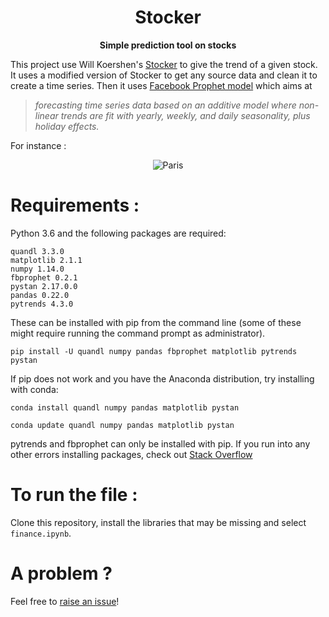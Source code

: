 <h1 align="center">Stocker</h1> 
<div align="center">
  <strong>Simple prediction tool on stocks</strong>
</div>


This project use Will Koershen's [Stocker](https://github.com/WillKoehrsen/Data-Analysis/tree/master/stocker) to give the trend of a given stock. It uses a modified version of Stocker to get any source data and clean it to create a time series. Then it uses [Facebook Prophet model](https://facebook.github.io/prophet/) which aims at 

> *forecasting time series data based on an additive model where non-linear trends are fit with yearly, weekly, and daily seasonality, plus holiday effects.*

For instance :

<div align="center">
<img src=https://cdn.pbrd.co/images/I0duLoT.png alt="Paris" class="center">
</div>



# Requirements :

Python 3.6 and the following packages are required:

	quandl 3.3.0
	matplotlib 2.1.1
	numpy 1.14.0
	fbprophet 0.2.1
	pystan 2.17.0.0
	pandas 0.22.0
	pytrends 4.3.0

These can be installed with pip from the command line
(some of these might require running the command prompt as 
administrator). 

`pip install -U quandl numpy pandas fbprophet matplotlib pytrends pystan`

If pip does not work and you have the Anaconda 
distribution, try installing with conda:

`conda install quandl numpy pandas matplotlib pystan`

`conda update quandl numpy pandas matplotlib pystan`

pytrends and fbprophet can only be installed with pip. If you run into 
any other errors installing packages, check out [Stack Overflow](https://stackoverflow.com/)

# To run the file :

Clone this repository, install the libraries that may be missing and select `finance.ipynb`.

# A problem ?

Feel free to [raise an issue](https://github.com/antoinecomp/Stocker/issues)!
